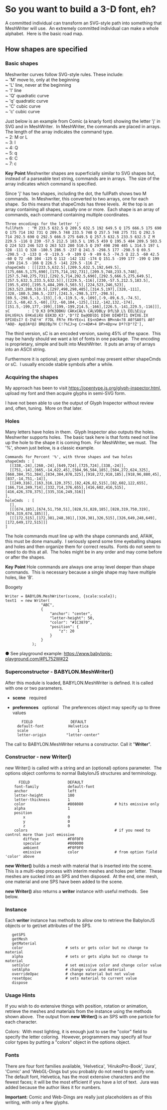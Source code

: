 # So you want to build a 3-D font, eh?

A committed individual can transform an SVG-style path into something that MeshWriter will use.&nbsp;
An extremely committed individual can make a whole alphabet.&nbsp;
Here is the basic road map.

## How shapes are specified

### Basic shapes

Meshwriter curves follow SVG-style rules.  These include:&nbsp;   
  ~ 'M' move to, only at the beginning   
  ~ 'L' line, never at the beginning   
  ~ 'l' line   
  ~ 'Q' quadratic curve   
  ~ 'q' quadratic curve   
  ~ 'C' cubic curve   
  ~ 'c' cubic curve

Just below is an example from Comic (a knarly font) showing the letter 'j' in SVG and in MeshWriter.&nbsp;
In MeshWriter, the commands are placed in arrays.&nbsp;
The length of the array indicates the command type.&nbsp;   
  ~ 2: M or L   
  ~ 3: l   
  ~ 4: Q   
  ~ 5: q   
  ~ 6: C   
  ~ 7: c

**Key** **Point** Meshwriter shapes are superficially similar to SVG shapes but, instead of a parseable text string, commands are in arrays.&nbsp;
The size of the array indicates which command is specified.

Since 'j' has two shapes, including the dot, the fullPath shows two M commands.&nbsp;
In Meshwriter, this converted to two arrays, one for each shape.&nbsp;
So this means that shapeCmds has three levels.&nbsp;
At the top is an array containing all shapes, usually one or more.&nbsp;
Each shape is an array of commands, each command containing multiple coordinates.&nbsp;

	Three encodings for the letter 'j'
	fullPath  : "M 233.5 632.5 Q 209.5 632.5 192 649.5 Q 175 666.5 175 690 Q 175 714 192 731 Q 209.5 748 233.5 748 Q 257.5 748 275 731 Q 292.5 714 292.5 690 Q 292.5 666.5 275 649.5 Q 257.5 632.5 233.5 632.5 Z M 229.5 -116 Q 230 -57.5 212.5 183.5 L 195.5 459 Q 195.5 484 209.5 503.5 Q 224 523 246 523 Q 263 523 280 510.5 Q 297 498 298 485 L 314.5 197 L 328 -111 Q 328 -180.5 286.5 -237 Q 241.5 -298.5 177 -298.5 Q 69.5 -298.5 -3 -133 Q -9 -119.5 -9 -109 Q -9 -89 6.5 -74.5 Q 22.5 -60 42.5 -60 Q 72 -60 104 -125 Q 112 -142 132 -174 Q 151.5 -199 177 -199 Q 199 -199 214.5 -166 Q 226.5 -141 229.5 -116 Z",
	shapeCmds : [[[233.5,632.5],[209.5,632.5,192,649.5],[175,666.5,175,690],[175,714,192,731],[209.5,748,233.5,748],[257.5,748,275,731],[292.5,714,292.5,690],[292.5,666.5,275,649.5],[257.5,632.5,233.5,632.5]],[[229.5,-116],[230,-57.5,212.5,183.5],[195.5,459],[195.5,484,209.5,503.5],[224,523,246,523],[263,523,280,510.5],[297,498,298,485],[314.5,197],[328,-111],[328,-180.5,286.5,-237],[241.5,-298.5,177,-298.5],[69.5,-298.5,-3,-133],[-9,-119.5,-9,-109],[-9,-89,6.5,-74.5],[22.5,-60,42.5,-60],[72,-60,104,-125],[112,-142,132,-174],[151.5,-199,177,-199],[199,-199,214.5,-166],[226.5,-141,229.5,-116]]],
	sC        : ['D¸K3 DfK3DBKU CÃKxCÃL% CÃLVDBLy DfL½D¸L½ EEL½EiLy E®LVE®L% E®KxEiKU EEK3D¸K3','D°?Z D±@ODlD1 DIHX DIH­DfI1 D¥IXE.IX EPIXEsI? E·I%E¹H¯ F7DL FR?e FR>YE¢=i E$<nD#<n BM<nA<?8 A0?SA0?i A0?³AO@- Ap@JAº@J BR@JBµ?H C!?%CJ>g Cr>4D#>4 DP>4Dp>w Dª?(D°?Z'],

The third version, sC is an encoded version, saving 45% of the space.&nbsp;
This may be handy should we want a lot of fonts in one package.&nbsp;
The encoding is proprietary, simple and built into MeshWriter.&nbsp;
It puts an array of arrays into an ASCII string.&nbsp;

Furthermore it is optional; any given symbol may present either shapeCmds or sC.&nbsp;
I usually encode stable symbols after a while.

### Acquiring the shapes

My approach has been to visit https://opentype.js.org/glyph-inspector.html, upload my font and then acquire glyphs in semi-SVG form.&nbsp; 

I have not been able to use the output of Glyph Inspector without review and, often, tuning.&nbsp;
More on that later.

### Holes

Many letters have holes in them.&nbsp;
Glyph Inspector also outputs the holes.&nbsp;
Meshwriter supports holes.&nbsp;
The basic task here is that fonts need not line up the hole to the shape it is coming from.&nbsp;
For MeshWriter, we must.&nbsp;
The '%', shown just below, is a classic example.

	Commands for Percent '%', with three shapes and two holes
	shapeCmds : [
	  [[338,-24],[260,-24],[649,724],[725,724],[338,-24]],
	  [[751,-14],[665,-14,622,45],[584,96,584,185],[584,272,624,325],[668,384,751,384],[834,384,878,325],[918,272,918,185],[918,96,880,45],[837,-14,751,-14]],
	  [[249,316],[163,316,120,375],[82,426,82,515],[82,602,122,655],[166,714,249,714],[332,714,376,655],[416,602,416,515],[416,426,378,375],[335,316,249,316]]
	],
	holeCmds  : [
	  [],
	  [[[674,185],[674,51,750,51],[828,51,828,185],[828,319,750,319],[674,319,674,185]]],
	  [[[172,515],[172,381,248,381],[326,381,326,515],[326,649,248,649],[172,649,172,515]]]
	]

The hole commands must line up with the shape commands and, AFAIK, this must be done manually.&nbsp;
I seriously spend some time eyeballing shapes and holes and then organize them for correct results.&nbsp;
Fonts do not seem to need to do this at all.&nbsp;
The holes might be in any order and may come before or after the shapes.

**Key** **Point** Hole commands are always one array level deeper than shape commands.&nbsp;
This is necessary because a single shape may have multiple holes, like 'B'.


Boogety


	Writer = BABYLON.MeshWriter(scene, {scale:scale});
	text1  = new Writer( 
	                "ABC",
	                {
	                    "anchor": "center",
	                    "letter-height": 50,
	                    "color": "#1C3870",
	                    "position": {
	                        "z": 20
	                    }
	                }
	            );

&#9679; See playground example:
https://www.babylonjs-playground.com/#PL752W#22

### Superconstructor - BABYLON.MeshWriter()

After this module is loaded, BABYLON.MeshWriter is defined.  It is called with one or two parameters.
- **scene** &nbsp; required
- **preferences** &nbsp; optional &nbsp; The preferences object may specify up to three values

	      FIELD                 DEFAULT
	    default-font           Helvetica
	    scale                      1
	    letter-origin         "letter-center"

The call to BABYLON.MeshWriter returns a constructor.  Call it "**Writer**".

### Constructor - new Writer()

new Writer() is called with a string and an (optional) options parameter.&nbsp; The options object conforms to normal BabylonJS structures and terminology.

	      FIELD                 DEFAULT
	    font-family             default-font
	    anchor                  left
	    letter-height           100
	    letter-thickness        1
	    color                   #808080              # hits emissive only
	    alpha                   1
	    position
	        x                   0
	        y                   0
	        z                   0
	    colors                                       # if you need to control more than just emissive
	        diffuse             #F0F0F0
	        specular            #000000
	        ambient             #F0F0F0
	        emissive            color                # from option field 'color' above


**new Writer()** builds a mesh with material that is inserted into the scene.&nbsp; This is a multi-step process with interim meshes and holes per letter.&nbsp;  These meshes are sucked into an SPS and then disposed.&nbsp; At the end, one mesh, one material and one SPS have been added to the scene.

**new Writer()** also returns a **writer** instance with useful methods.&nbsp; See below.

### Instance

Each **writer** instance has methods to allow one to retrieve the BabylonJS objects or to get/set attributes of the SPS.

	   getSPS
	   getMesh
	   getMaterial
	   color                   # sets or gets color but no change to material
	   alpha                   # sets or gets alpha but no change to material
	   setColor                # set emissive color and change color value
	   setAlpha                # change value and material
	   overrideOpac            # change material but not value
	   resetOpac               # sets material to current value
	   dispose                 

### Usage Hints

If you wish to do extensive things with position, rotation or animation, retrieve the meshes and materials from the instance using the methods shown above.&nbsp; The output from **new Writer()** is an SPS with one particle for each character.

Colors:&nbsp; With most lighting, it is enough just to use the "color" field to specify the letter coloring.&nbsp; However, programmers may specify all four color types by putting a "colors" object in the options object.


### Fonts

There are four font families available, 'Helvetica', 'HirukoPro-Book', 'Jura', 'Comic' and 'WebGL-Dings but you probably do not need to specify one.&nbsp; The default font, Helvetica, has the most extensive characters and the fewest faces; it will be the most efficient if you have a lot of text.&nbsp; Jura was added because the author likes it for numbers.

**Important:** Comic and Web-Dings are really just placeholders as of this writing, with only a few glyphs.

